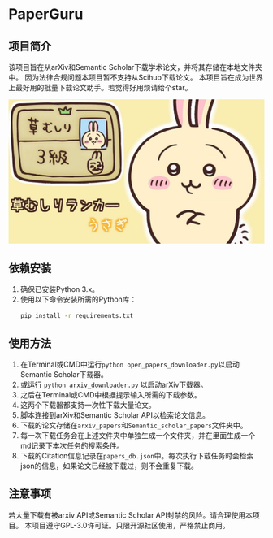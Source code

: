 # PaperGuru

## 项目简介
该项目旨在从arXiv和Semantic Scholar下载学术论文，并将其存储在本地文件夹中。
因为法律合规问题本项目暂不支持从Scihub下载论文。
本项目旨在成为世界上最好用的批量下载论文助手。若觉得好用烦请给个star。

![项目图片](readme.jpg) 
## 依赖安装


1. 确保已安装Python 3.x。
2. 使用以下命令安装所需的Python库：
   ```bash
   pip install -r requirements.txt
   ```

## 使用方法

1. 在Terminal或CMD中运行`python open_papers_downloader.py`以启动Semantic Scholar下载器。
2. 或运行 `python arxiv_downloader.py` 以启动arXiv下载器。
3. 之后在Terminal或CMD中根据提示输入所需的下载参数。
4. 这两个下载器都支持一次性下载大量论文。 
5. 脚本连接到arXiv和Semantic Scholar API以检索论文信息。
6. 下载的论文存储在`arxiv_papers`和`Semantic_scholar_papers`文件夹中。
7. 每一次下载任务会在上述文件夹中单独生成一个文件夹，并在里面生成一个md记录下本次任务的搜索条件。
8. 下载的Citation信息记录在`papers_db.json`中。每次执行下载任务时会检索json的信息，如果论文已经被下载过，则不会重复下载。


## 注意事项

若大量下载有被arxiv API或Semantic Scholar API封禁的风险。请合理使用本项目。
本项目遵守GPL-3.0许可证。只限开源社区使用，严格禁止商用。
